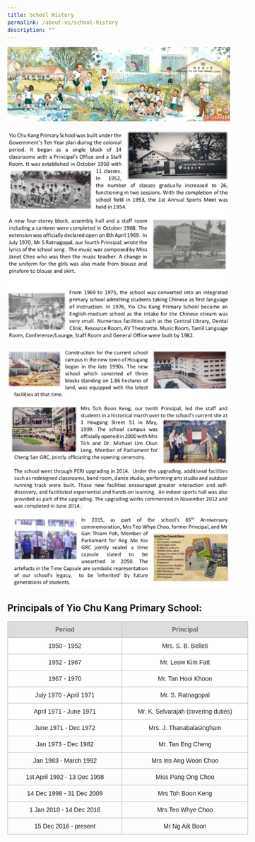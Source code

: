 ```yaml
---
title: School History
permalink: /about-us/school-history
description: ""
---
```

![School History](/images/history%201.jpg)

![School History](/images/history2.png)

![School History](/images/history3.png)

Principals of Yio Chu Kang Primary School:
------------------------------------------
<style type="text/css">
.tg  {border-collapse:collapse;border-spacing:0;}
.tg td{border-color:black;border-style:solid;border-width:1px;font-family:Arial, sans-serif;font-size:14px;
  overflow:hidden;padding:10px 5px;word-break:normal;}
.tg th{border-color:black;border-style:solid;border-width:1px;font-family:Arial, sans-serif;font-size:14px;
  font-weight:normal;overflow:hidden;padding:10px 5px;word-break:normal;}
.tg .tg-wman{border-color:#c0c0c0;text-align:center;vertical-align:middle}
.tg .tg-b53n{background-color:#DDD;border-color:#c0c0c0;color:#666;font-weight:bold;text-align:center;vertical-align:middle}
.tg .tg-s5ra{background-color:#ffffff;border-color:#c0c0c0;color:#222;text-align:center;vertical-align:top}
.tg .tg-8fvo{background-color:#FFF;border-color:#c0c0c0;color:#222;text-align:center;vertical-align:top}
.tg .tg-fzdr{border-color:#c0c0c0;text-align:center;vertical-align:top}
</style>
<table class="tg" style="undefined;table-layout: fixed; width: 545px">
<colgroup>
<col style="width: 260.003906px">
<col style="width: 285.003906px">
</colgroup>
<thead>
  <tr>
    <th class="tg-b53n"><span style="color:#666;background-color:#DDD">Period</span></th>
    <th class="tg-b53n"><span style="color:#666;background-color:#DDD">Principal</span></th>
  </tr>
</thead>
<tbody>
  <tr>
    <td class="tg-s5ra">1950 - 1952</td>
    <td class="tg-s5ra">Mrs. S. B. Belleti</td>
  </tr>
  <tr>
    <td class="tg-s5ra">1952 - 1967</td>
    <td class="tg-s5ra">Mr. Leow Kim Fatt</td>
  </tr>
  <tr>
    <td class="tg-s5ra">1967 - 1970</td>
    <td class="tg-s5ra">Mr. Tan Hooi Khoon</td>
  </tr>
  <tr>
    <td class="tg-s5ra">July 1970 - April 1971</td>
    <td class="tg-s5ra">Mr. S. Ratnagopal</td>
  </tr>
  <tr>
    <td class="tg-s5ra">April 1971 - June 1971</td>
    <td class="tg-s5ra">Mr. K. Selvarajah (covering duties)</td>
  </tr>
  <tr>
    <td class="tg-8fvo">June 1971 - Dec 1972</td>
    <td class="tg-8fvo"><span style="background-color:transparent">Mrs. J. Thanabalasingham</span></td>
  </tr>
  <tr>
    <td class="tg-fzdr">Jan 1973 - Dec 1982</td>
    <td class="tg-fzdr">Mr. Tan Eng Cheng</td>
  </tr>
  <tr>
    <td class="tg-fzdr">Jan 1983 - March 1992</td>
    <td class="tg-fzdr">Mrs Iris Ang Woon Choo</td>
  </tr>
  <tr>
    <td class="tg-fzdr">1st April 1992 - 13 Dec 1998</td>
    <td class="tg-fzdr">Miss Pang Ong Choo</td>
  </tr>
  <tr>
    <td class="tg-fzdr">14 Dec 1998 - 31 Dec 2009</td>
    <td class="tg-fzdr">Mrs Toh Boon Keng</td>
  </tr>
  <tr>
    <td class="tg-wman">1 Jan 2010 - 14 Dec 2016</td>
    <td class="tg-fzdr">Mrs Teo Whye Choo</td>
  </tr>
  <tr>
    <td class="tg-wman">15 Dec 2016 - present</td>
    <td class="tg-fzdr">Mr Ng Aik Boon<br></td>
  </tr>
</tbody>
</table>